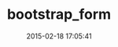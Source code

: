 ---
layout: post
title:  "bootstrap_form"
repo:   "bootstrap-ruby/rails-bootstrap-forms"
date:   2015-02-18 17:05:41
gemurl: http://github.com/bootstrap-ruby/rails-bootstrap-forms
---